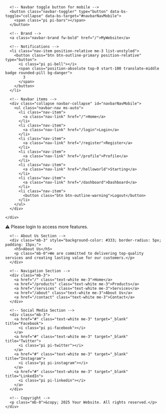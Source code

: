 <!DOCTYPE html>
<html lang="en">
<head>
  <meta charset="UTF-8">
  <meta name="viewport" content="width=device-width, initial-scale=1">
  <title>MyWebsite</title>
  <link href="https://cdn.jsdelivr.net/npm/bootstrap@5.3.0/dist/css/bootstrap.min.css" rel="stylesheet">
  <link href="https://unpkg.com/primeicons/primeicons.css" rel="stylesheet">
  <style>
    .custom-dialog { background-color: #343a40; padding: 2rem; border-radius: 0.5rem; }
  </style>
</head>
<body class="d-flex flex-column min-vh-100">

  <!-- Navbar -->
  <nav class="navbar navbar-expand-lg navbar-dark bg-dark shadow-sm">
    <div class="container">

      <!-- Navbar toggle button for mobile -->
      <button class="navbar-toggler" type="button" data-bs-toggle="collapse" data-bs-target="#navbarNavMobile">
        <span class="pi pi-bars"></span>
      </button>

      <!-- Brand -->
      <a class="navbar-brand fw-bold" href="/">MyWebsite</a>

      <!-- Notifications -->
      <li class="nav-item position-relative me-3 list-unstyled">
        <button class="btn btn-outline-primary position-relative" type="button">
          <i class="pi pi-bell"></i>
          <span class="position-absolute top-0 start-100 translate-middle badge rounded-pill bg-danger">
            3
          </span>
        </button>
      </li>

      <!-- Navbar items -->
      <div class="collapse navbar-collapse" id="navbarNavMobile">
        <ul class="navbar-nav ms-auto">
          <li class="nav-item">
            <a class="nav-link" href="/">Home</a>
          </li>
          <li class="nav-item">
            <a class="nav-link" href="/login">Login</a>
          </li>
          <li class="nav-item">
            <a class="nav-link" href="/register">Register</a>
          </li>
          <li class="nav-item">
            <a class="nav-link" href="/profile">Profile</a>
          </li>
          <li class="nav-item">
            <a class="nav-link" href="/helloworld">Starting</a>
          </li>
          <li class="nav-item">
            <a class="nav-link" href="/dashboard">Dashboard</a>
          </li>
          <li class="nav-item">
            <button class="btn btn-outline-warning">Logout</button>
          </li>
        </ul>
      </div>

    </div>
  </nav>

  <!-- Main Content -->
  <main class="container my-5 flex-grow-1">
    <div class="alert alert-warning mt-5 text-center">
      ⚠️ Please login to access more features.
    </div>
  </main>

  <!-- Footer -->
  <footer class="footer bg-dark text-white py-4 mt-5">
    <div class="container text-center">

      <!-- About Us Section -->
      <div class="mb-3" style="background-color: #333; border-radius: 5px; padding: 15px;">
        <h5>About Us</h5>
        <p class="mb-0">We are committed to delivering top-quality services and creating lasting value for our customers.</p>
      </div>

      <!-- Navigation Section -->
      <div class="mb-3">
        <a href="/" class="text-white me-3">Home</a>
        <a href="/products" class="text-white me-3">Products</a>
        <a href="/services" class="text-white me-3">Services</a>
        <a href="/about" class="text-white me-3">About Us</a>
        <a href="/contact" class="text-white me-3">Contact</a>
      </div>

      <!-- Social Media Section -->
      <div class="mb-3">
        <a href="#" class="text-white me-3" target="_blank" title="Facebook">
          <i class="pi pi-facebook"></i>
        </a>
        <a href="#" class="text-white me-3" target="_blank" title="Twitter">
          <i class="pi pi-twitter"></i>
        </a>
        <a href="#" class="text-white me-3" target="_blank" title="Instagram">
          <i class="pi pi-instagram"></i>
        </a>
        <a href="#" class="text-white me-3" target="_blank" title="LinkedIn">
          <i class="pi pi-linkedin"></i>
        </a>
      </div>

      <!-- Copyright -->
      <p class="mb-0">&copy; 2025 Your Website. All rights reserved.</p>
    </div>
  </footer>

  <!-- Bootstrap JS (for navbar toggling) -->
  <script src="https://cdn.jsdelivr.net/npm/bootstrap@5.3.0/dist/js/bootstrap.bundle.min.js"></script>

</body>
</html>
